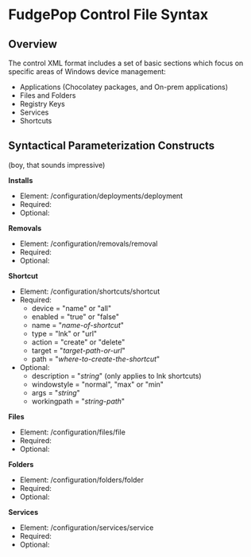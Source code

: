 # FudgePop Control File Syntax

## Overview

The control XML format includes a set of basic sections which focus on specific areas of Windows device management:

* Applications (Chocolatey packages, and On-prem applications)
* Files and Folders
* Registry Keys
* Services
* Shortcuts

## Syntactical Parameterization Constructs

(boy, that sounds impressive)

**Installs**

* Element: /configuration/deployments/deployment
* Required:
* Optional: 

**Removals**

* Element: /configuration/removals/removal
* Required:
* Optional: 

**Shortcut**

* Element: /configuration/shortcuts/shortcut
* Required:
  * device = "name" or "all"
  * enabled = "true" or "false"
  * name = "_name-of-shortcut_"
  * type = "lnk" or "url"
  * action = "create" or "delete"
  * target = "_target-path-or-url_"
  * path = "_where-to-create-the-shortcut_"
* Optional:
  * description = "_string_" (only applies to lnk shortcuts)
  * windowstyle = "normal", "max" or "min"
  * args = "_string_"
  * workingpath = "_string-path_"
  
**Files**

* Element: /configuration/files/file
* Required:
* Optional: 

**Folders**

* Element: /configuration/folders/folder
* Required:
* Optional: 

**Services**

* Element: /configuration/services/service
* Required:
* Optional: 

